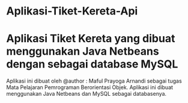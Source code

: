 Aplikasi-Tiket-Kereta-Api
=========================

Aplikasi Tiket Kereta yang dibuat menggunakan Java Netbeans dengan sebagai database MySQL
=========================
Aplikasi ini dibuat oleh @author : Maful Prayoga Arnandi sebagai tugas Mata Pelajaran Pemrograman Berorientasi Objek. Aplikasi ini dibuat menggunakan Java Netbeans dan MySQL sebagai databasenya.
